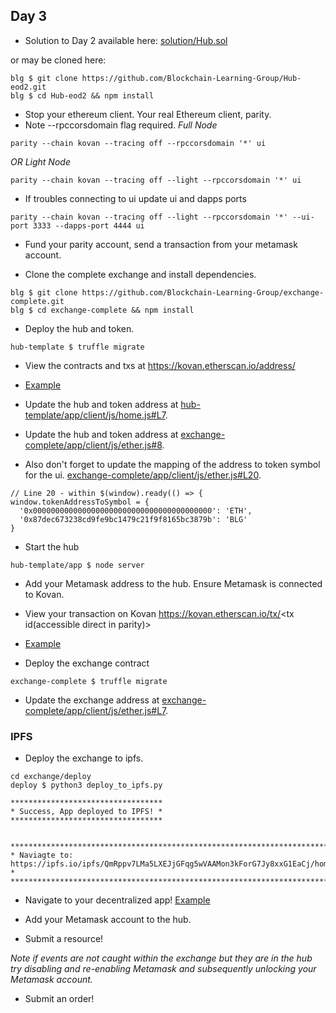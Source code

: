 ## Day 3
- Solution to Day 2 available here:   [solution/Hub.sol](https://github.com/Blockchain-Learning-Group/dapp-fundamentals/tree/master/solutions/Hub)

or may be cloned here:
```
blg $ git clone https://github.com/Blockchain-Learning-Group/Hub-eod2.git
blg $ cd Hub-eod2 && npm install
```

- Stop your ethereum client. Your real Ethereum client, parity.
- Note --rpccorsdomain flag required.
_Full Node_
```
parity --chain kovan --tracing off --rpccorsdomain '*' ui
```
*OR* 
_Light Node_
```
parity --chain kovan --tracing off --light --rpccorsdomain '*' ui
```

- If troubles connecting to ui update ui and dapps ports
```
parity --chain kovan --tracing off --light --rpccorsdomain '*' --ui-port 3333 --dapps-port 4444 ui
```

- Fund your parity account, send a transaction from your metamask account.

- Clone the complete exchange and install dependencies.
```
blg $ git clone https://github.com/Blockchain-Learning-Group/exchange-complete.git
blg $ cd exchange-complete && npm install
```

- Deploy the hub and token.
```
hub-template $ truffle migrate
```

- View the contracts and txs at https://kovan.etherscan.io/address/ <address of token or hub>
- [Example](https://kovan.etherscan.io/address/0xc6cccf463b30d8f79159435edccb348dcec5023c)

- Update the hub and token address at [hub-template/app/client/js/home.js#L7](https://github.com/Blockchain-Learning-Group/dapp-fundamentals/blob/12d3b25c24d9059a2e91b58d850b498f6953e66d/solutions/Hub/app/client/js/home.js#L7).
- Update the hub and token address at [exchange-complete/app/client/js/ether.js#8](https://github.com/Blockchain-Learning-Group/exchange-complete/blob/57a93e957ef5b5ce6c6ec8875d35673bdecb3f8b/app/client/js/ether.js#L8).

- Also don't forget to update the mapping of the address to token symbol for the ui. [exchange-complete/app/client/js/ether.js#L20](https://github.com/Blockchain-Learning-Group/exchange-complete/blob/57a93e957ef5b5ce6c6ec8875d35673bdecb3f8b/app/client/js/ether.js#L20).
```
// Line 20 - within $(window).ready(() => {
window.tokenAddressToSymbol = {
  '0x0000000000000000000000000000000000000000': 'ETH',
  '0x87dec673238cd9fe9bc1479c21f9f8165bc3879b': 'BLG'
}
```

- Start the hub
```
hub-template/app $ node server
```

- Add your Metamask address to the hub. Ensure Metamask is connected to Kovan.
- View your transaction on Kovan https://kovan.etherscan.io/tx/<tx id(accessible direct in parity)>
- [Example](https://kovan.etherscan.io/tx/0x33137753b9798c1c3a123a53cf1f36476c6d0f415cb126d2bd8166d716313975)

- Deploy the exchange contract
```
exchange-complete $ truffle migrate
```

- Update the exchange address at [exchange-complete/app/client/js/ether.js#L7](https://github.com/Blockchain-Learning-Group/dapp-fundamentals/blob/12d3b25c24d9059a2e91b58d850b498f6953e66d/solutions/Exchange/app/client/js/ether.js#L7).

### IPFS
- Deploy the exchange to ipfs.
```
cd exchange/deploy
deploy $ python3 deploy_to_ipfs.py

**********************************
* Success, App deployed to IPFS! *
**********************************


**********************************************************************************************
* Naviagte to: https://ipfs.io/ipfs/QmRppv7LMa5LXEJjGFqg5wVAAMon3kForG7Jy8xxG1EaCj/home.html *
**********************************************************************************************
```
- Navigate to your decentralized app! [Example](https://ipfs.io/ipfs/QmRppv7LMa5LXEJjGFqg5wVAAMon3kForG7Jy8xxG1EaCj/home.html)

- Add your Metamask account to the hub.

- Submit a resource!

_Note if events are not caught within the exchange but they are in the hub try disabling and re-enabling Metamask and subsequently unlocking your Metamask account._

- Submit an order!
